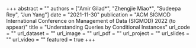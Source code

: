 +++
abstract = ""
authors = ["Amir Gilad*", "Zhengjie Miao*", "Sudeepa Roy", "Jun Yang"]
date = "2021-11-30"
publication = "ACM SIGMOD International Conference on Management of Data (SIGMOD) 2022 (to appear)"
title = "Understanding Queries by Conditional Instances"
url_code = ""
url_dataset = ""
url_image = ""
url_pdf = ""
url_project = ""
url_slides = ""
url_video = ""
featured = true
+++

